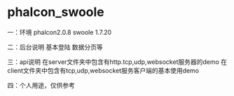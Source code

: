 # phalcon_swoole


一：环境
    phalcon2.0.8 
    swoole 1.7.20

二：后台说明
    基本登陆
    数据分页等
   
三：api说明
    在server文件夹中包含有http.tcp,udp,websocket服务器的demo
    在client文件夹中包含有tcp,udp,websocket服务客户端的基本使用demo
   
四：个人用途，仅供参考
   




   
